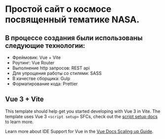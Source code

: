 # Простой сайт о космосе посвященный тематике NASA.

## В процессе создания были использованы следующие технологии:

- Фреймовик: Vue + Vite
- Роутинг: Vue Router
- Выполнение http запросов: REST api
- Для упрощения работы со стилями: SASS
- В качестве сборщика: Gulp
- Форматирование кода: Prettier

## Vue 3 + Vite

This template should help get you started developing with Vue 3 in Vite. The template uses Vue 3 `<script setup>` SFCs, check out the [script setup docs](https://v3.vuejs.org/api/sfc-script-setup.html#sfc-script-setup) to learn more.

Learn more about IDE Support for Vue in the [Vue Docs Scaling up Guide](https://vuejs.org/guide/scaling-up/tooling.html#ide-support).
